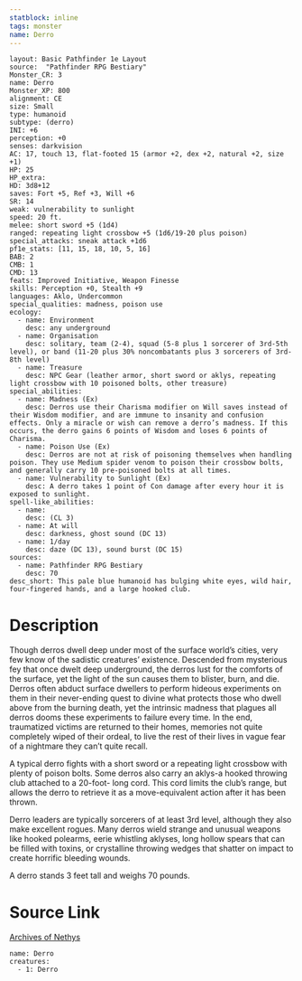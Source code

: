 ```yaml
---
statblock: inline
tags: monster
name: Derro
---
```

```statblock
layout: Basic Pathfinder 1e Layout
source:  "Pathfinder RPG Bestiary"
Monster_CR: 3
name: Derro
Monster_XP: 800
alignment: CE
size: Small
type: humanoid
subtype: (derro)
INI: +6
perception: +0
senses: darkvision
AC: 17, touch 13, flat-footed 15 (armor +2, dex +2, natural +2, size +1)
HP: 25
HP_extra: 
HD: 3d8+12
saves: Fort +5, Ref +3, Will +6
SR: 14
weak: vulnerability to sunlight
speed: 20 ft.
melee: short sword +5 (1d4)
ranged: repeating light crossbow +5 (1d6/19-20 plus poison)
special_attacks: sneak attack +1d6
pf1e_stats: [11, 15, 18, 10, 5, 16]
BAB: 2
CMB: 1
CMD: 13
feats: Improved Initiative, Weapon Finesse
skills: Perception +0, Stealth +9
languages: Aklo, Undercommon
special_qualities: madness, poison use
ecology:
  - name: Environment
    desc: any underground
  - name: Organisation
    desc: solitary, team (2-4), squad (5-8 plus 1 sorcerer of 3rd-5th level), or band (11-20 plus 30% noncombatants plus 3 sorcerers of 3rd-8th level)
  - name: Treasure
    desc: NPC Gear (leather armor, short sword or aklys, repeating light crossbow with 10 poisoned bolts, other treasure)
special_abilities:
  - name: Madness (Ex)
    desc: Derros use their Charisma modifier on Will saves instead of their Wisdom modifier, and are immune to insanity and confusion effects. Only a miracle or wish can remove a derro’s madness. If this occurs, the derro gains 6 points of Wisdom and loses 6 points of Charisma.
  - name: Poison Use (Ex)
    desc: Derros are not at risk of poisoning themselves when handling poison. They use Medium spider venom to poison their crossbow bolts, and generally carry 10 pre-poisoned bolts at all times.
  - name: Vulnerability to Sunlight (Ex)
    desc: A derro takes 1 point of Con damage after every hour it is exposed to sunlight.
spell-like_abilities:
  - name:
    desc: (CL 3)
  - name: At will
    desc: darkness, ghost sound (DC 13)
  - name: 1/day
    desc: daze (DC 13), sound burst (DC 15)
sources:
  - name: Pathfinder RPG Bestiary
    desc: 70
desc_short: This pale blue humanoid has bulging white eyes, wild hair, four-fingered hands, and a large hooked club.
```
# Description
Though derros dwell deep under most of the surface world’s cities, very few know of the sadistic creatures’ existence. Descended from mysterious fey that once dwelt deep underground, the derros lust for the comforts of the surface, yet the light of the sun causes them to blister, burn, and die. Derros often abduct surface dwellers to perform hideous experiments on them in their never-ending quest to divine what protects those who dwell above from the burning death, yet the intrinsic madness that plagues all derros dooms these experiments to failure every time. In the end, traumatized victims are returned to their homes, memories not quite completely wiped of their ordeal, to live the rest of their lives in vague fear of a nightmare they can’t quite recall.

A typical derro fights with a short sword or a repeating light crossbow with plenty of poison bolts. Some derros also carry an aklys-a hooked throwing club attached to a 20-foot- long cord. This cord limits the club’s range, but allows the derro to retrieve it as a move-equivalent action after it has been thrown.

Derro leaders are typically sorcerers of at least 3rd level, although they also make excellent rogues. Many derros wield strange and unusual weapons like hooked polearms, eerie whistling aklyses, long hollow spears that can be filled with toxins, or crystalline throwing wedges that shatter on impact to create horrific bleeding wounds.

A derro stands 3 feet tall and weighs 70 pounds.
# Source Link
[Archives of Nethys](https://aonprd.com/MonsterDisplay.aspx?ItemName=Derro)
```encounter-table
name: Derro
creatures:
  - 1: Derro
```
